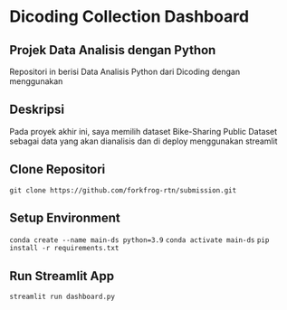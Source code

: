# Dicoding Collection Dashboard
## Projek Data Analisis dengan Python
Repositori in berisi Data Analisis Python dari Dicoding dengan menggunakan 
## Deskripsi
Pada proyek akhir ini, saya memilih dataset Bike-Sharing Public Dataset sebagai data yang akan dianalisis dan di deploy menggunakan streamlit
## Clone Repositori
`git clone https://github.com/forkfrog-rtn/submission.git`
## Setup Environment
`conda create --name main-ds python=3.9`
`conda activate main-ds`
`pip install -r requirements.txt`
## Run Streamlit App
`streamlit run dashboard.py`
